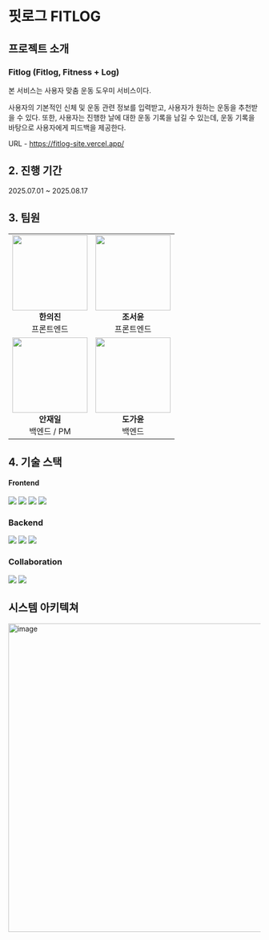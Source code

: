 
# 핏로그 FITLOG

## 프로젝트 소개
### Fitlog (Fitlog, Fitness + Log)

본 서비스는 사용자 맞춤 운동 도우미 서비스이다.

사용자의 기본적인 신체 및 운동 관련 정보를 입력받고, 사용자가 원하는 운동을 추천받을 수 있다.
또한, 사용자는 진행한 날에 대한 운동 기록을 남길 수 있는데, 운동 기록을 바탕으로 사용자에게 피드백을 제공한다.

URL - https://fitlog-site.vercel.app/


## 2. 진행 기간
2025.07.01 ~ 2025.08.17

## 3. 팀원

| | |
| :---: | :---: |
| <img src="https://avatars.githubusercontent.com/u/210150779?s=96&v=4" width="150"><br />**한의진**<br />프론트엔드 | <img src="https://avatars.githubusercontent.com/u/211123954?s=96&v=4" width="150"><br />**조서윤**<br />프론트엔드 |
| <img src="https://avatars.githubusercontent.com/u/81521290?s=96&v=4" width="150"><br />**안재일**<br />백엔드 / PM | <img src="https://avatars.githubusercontent.com/u/173528886?s=96&v=4" width="150"><br />**도가윤**<br />백엔드 |


## 4. 기술 스택
#### Frontend
<img src="https://img.shields.io/badge/html5-E34F26?style=for-the-badge&logo=html5&logoColor=white"> <img src="https://img.shields.io/badge/css-1572B6?style=for-the-badge&logo=css3&logoColor=white"> <img src="https://img.shields.io/badge/javascript-F7DF1E?style=for-the-badge&logo=javascript&logoColor=black"> <img src="https://img.shields.io/badge/react-61DAFB?style=for-the-badge&logo=react&logoColor=black">

### Backend
<img src="https://img.shields.io/badge/java-007396?style=for-the-badge&logo=java&logoColor=white"> <img src="https://img.shields.io/badge/springboot-6DB33F?style=for-the-badge&logo=springboot&logoColor=white"> <img src="https://img.shields.io/badge/mariaDB-003545?style=for-the-badge&logo=mariaDB&logoColor=white">

### Collaboration
<img src="https://img.shields.io/badge/git-F05032?style=for-the-badge&logo=git&logoColor=white"> <img src="https://img.shields.io/badge/github-181717?style=for-the-badge&logo=github&logoColor=white">


## 시스템 아키텍쳐
<img width="1074" height="615" alt="image" src="https://github.com/user-attachments/assets/e9fc2e5d-67fc-4424-a951-810c9b9f0abb" />
